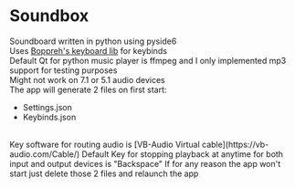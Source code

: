 # Soundbox
Soundboard written in python using pyside6<br>
Uses [Boppreh's keyboard lib](https://github.com/boppreh/keyboard) for keybinds <br>
Default Qt for python music player is ffmpeg and I only implemented mp3 support for testing purposes<br>
Might not work on 7.1 or 5.1 audio devices<br>
The app will generate 2 files on first start: <br>
<ul>
<li>Settings.json</li>
<li>Keybinds.json</li>
</ul><br>
Key software for routing audio is [VB-Audio Virtual cable](https://vb-audio.com/Cable/)
Default Key for stopping playback at anytime for both input and output devices is "Backspace"
If for any reason the app won't start just delete those 2 files and relaunch the app
